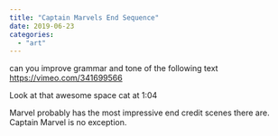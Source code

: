 ```yaml
---
title: "Captain Marvels End Sequence"
date: 2019-06-23
categories:
  - "art"
---
```


can you improve grammar and tone of the following text
https://vimeo.com/341699566

Look at that awesome space cat at 1:04

Marvel probably has the most impressive end credit scenes there are. Captain Marvel is no exception.
